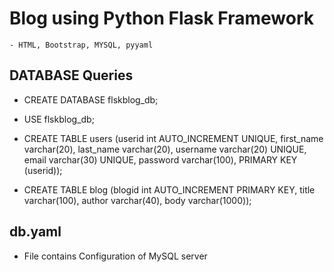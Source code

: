 # Blog using Python Flask Framework
    - HTML, Bootstrap, MYSQL, pyyaml
    
## DATABASE Queries

- CREATE DATABASE flskblog_db;

- USE flskblog_db;

- CREATE TABLE users (userid int AUTO_INCREMENT UNIQUE, first_name varchar(20), last_name varchar(20), username varchar(20) UNIQUE, email varchar(30) UNIQUE, password varchar(100), PRIMARY KEY (userid));

- CREATE TABLE blog (blogid int AUTO_INCREMENT PRIMARY KEY, title varchar(100), author varchar(40), body varchar(1000));   

## db.yaml 
- File contains Configuration of MySQL server